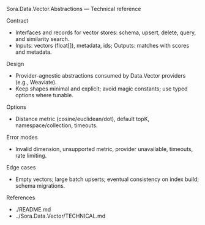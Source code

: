 ﻿Sora.Data.Vector.Abstractions — Technical reference

Contract
- Interfaces and records for vector stores: schema, upsert, delete, query, and similarity search.
- Inputs: vectors (float[]), metadata, ids; Outputs: matches with scores and metadata.

Design
- Provider-agnostic abstractions consumed by Data.Vector providers (e.g., Weaviate).
- Keep shapes minimal and explicit; avoid magic constants; use typed options where tunable.

Options
- Distance metric (cosine/euclidean/dot), default topK, namespace/collection, timeouts.

Error modes
- Invalid dimension, unsupported metric, provider unavailable, timeouts, rate limiting.

Edge cases
- Empty vectors; large batch upserts; eventual consistency on index build; schema migrations.

References
- ./README.md
- ../Sora.Data.Vector/TECHNICAL.md